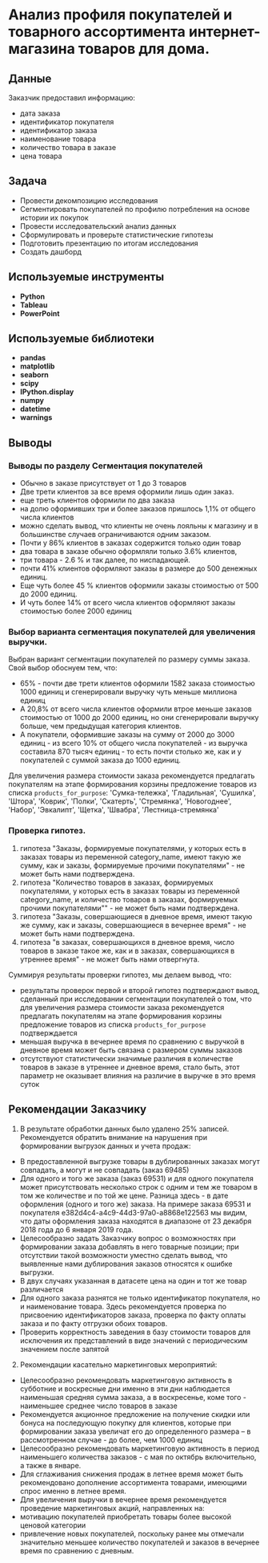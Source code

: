 # Анализ профиля покупателей и товарного ассортимента интернет-магазина товаров для дома.

## Данные
Заказчик предоставил информацию:
- дата заказа
- идентификатор покупателя
- идентификатор заказа
- наименование товара
- количество товара в заказе
- цена товара

## Задача 
- Провести декомпозицию исследования
- Сегментировать покупателей по профилю потребления на основе истории их покупок
- Провести исследовательский анализ данных
- Сформулировать и проверьте статистические гипотезы
- Подготовить презентацию по итогам исследования
- Создать дашборд 
 
## Используемые инструменты
- **Python**  
- **Tableau**
- **PowerPoint**
## Используемые библиотеки
- **pandas**
- **matplotlib**
- **seaborn**
- **scipy** 
- **IPython.display**
- **numpy** 
- **datetime** 
- **warnings** 


## Выводы
### Выводы по разделу Сегментация покупателей
- Обычно в заказе присутствует от 1 до 3 товаров
- Две трети клиентов за все время оформили лишь один заказ.
- еще треть клиентов оформили по два заказа
- на долю оформивших три и более заказов пришлось 1,1% от общего числа клиентов
- можно сделать вывод, что клиенты не очень лояльны к магазину и в большинстве случаев ограничиваются одним заказом. 
- Почти у 86% клиентов в заказах содержится только один товар
- два товара в заказе обычно оформляли только 3.6% клиентов,
- три товара - 2.6 % и так далее, по ниспадающей.
- почти 41% клиентов оформляют заказы в размере до 500 денежных единиц. 
- Еще чуть более 45 % клиентов оформили заказы стоимостью от 500 до 2000 единиц. 
- И чуть более 14% от всего числа клиентов оформляют заказы стоимостью более 2000 единиц


### Выбор варианта сегментация покупателей для увеличения выручки.

Выбран вариант сегментации покупателей по размеру суммы заказа. <br>
Свой выбор обоснуем тем, что:
- 65% - почти две трети клиентов оформили 1582 заказа стоимостью 1000 единиц и сгенерировали выручку чуть меньше миллиона единиц
- А 20,8% от всего числа клиентов оформили втрое меньше заказов стоимостью от 1000 до 2000 единиц, но они сгенерировали выручку больше, чем предыдущая категория клиентов.
- А покупатели, оформившие заказы на сумму от 2000 до 3000 единиц - из всего 10% от общего числа покупателей - из выручка составила 870 тысяч единиц - то есть почти столько же, как и у покупателей с суммой заказа до 1000 единиц.

Для увеличения размера стоимости заказа рекомендуется предлагать покупателям на этапе формирования корзины предложение товаров из списка `products_for_purpose`: 
 'Сумка-тележка',
 'Гладильная',
 'Сушилка',
 'Штора',
 'Коврик',
 'Полки',
 'Скатерть',
 'Стремянка',
 'Новогоднее',
 'Набор',
 'Эвкалипт',
 'Щетка',
 'Швабра',
 'Лестница-стремянка'



### Проверка гипотез.

1) гипотеза "Заказы, формируемые покупателями, у которых есть в заказах товары из переменной category_name, имеют такую же сумму, как и заказы, формируемые прочими покупателями" - не может быть нами подтверждена.   
2) гипотеза "Количество товаров в заказах, формируемых покупателями, у которых есть в заказах товары из переменной category_name, и количество товаров в заказах, формируемых прочими покупателями"" - не может быть нами подтверждена.    
3) гипотеза "Заказы, совершающиеся в дневное время, имеют такую же сумму, как и заказы, совершающиеся в вечернее время" - не может быть нами подтверждена.   
4) гипотеза "в заказах, совершающихся в дневное время, число товаров в заказе такое же, как и в заказах, совершающихся в утреннее время" - не может быть нами отвергнута.

Суммируя результаты проверки гипотез, мы делаем вывод, что:
- результаты проверок первой и второй гипотез подтверждают вывод, сделанный при исследовании сегментации покупателей о том, что для увеличения размера стоимости заказа рекомендуется предлагать покупателям на этапе формирования корзины предложение товаров из списка `products_for_purpose` подтверждается 
- меньшая выручка в вечернее время по сравнению с выручкой в дневное время может быть связана с размером суммы заказов
- отсутствуют статистически значимые различия в количестве товаров в заказе в утреннее и дневное время, стало быть, этот параметр не оказывает влияния на различие в выручке в это время суток


## Рекомендации Заказчику 
1) В результате обработки данных было удалено 25% записей. Рекомендуется обратить внимание на нарушения при формировании выгрузок данных и учета продаж:
-	В предоставленной выгрузке товары в дублированных заказах могут совпадать, а могут и не совпадать (заказ 69485)<br>
-	Для одного и того же заказа (заказ 69531) и для одного покупателя может присутствовать несколько строк с одним и тем же товаром в том же количестве и по той же цене. Разница здесь - в дате оформления (одного и того же) заказа. На примере заказа 69531 и покупателя e382d4c4-a4c9-44d3-97a0-a8868e122563 мы видим, что даты оформления заказа находятся в диапазоне от 23 декабря 2018 года до 6 января 2019 года.<br>
-	Целесообразно задать Заказчику вопрос о возможностях при формировании заказа добавлять в него товарные позиции; при отсутствии такой возможности уместно сделать вывод, что выявленные нами дублирования заказов относятся к ошибке выгрузки.<br>
-	В двух случаях указанная в датасете цена на один и тот же товар  различается <br>
-	Для одного заказа разнятся не только идентификатор покупателя, но и наименование товара. Здесь рекомендуется проверка по присвоению идентификаторов заказа, проверка по факту оплаты заказа и по факту отгрузки обоих товаров. <br>
-   Проверить корректность заведения в базу стоимости товаров для исключения их представлений в виде значений с периодическим значением после запятой

2) Рекомендации касательно маркетинговых мероприятий:
- Целесообразно рекомендовать маркетинговую активность в субботние и воскресные дни именно в эти дни наблюдается наименьшая средняя сумма заказа, а в воскресенье, коме того - наименьшее среднее число товаров в заказе
- Рекомендуется акционное предложение на получение скидки или бонуса на последующую покупку для клиентов, которые при формировании заказа увеличат его до определенного размера – в рассмотренном случае - до более, чем 1000 единиц 
- Целесообразно рекомендовать маркетинговую активность в период наименьшего количества заказов - с мая по октябрь включительно, а также в январе. 
- Для сглаживания снижения продаж в летнее время может быть рекомендовано дополнение ассортимента товарами, имеющими спрос именно в летнее время.
- Для увеличения выручки в вечернее время рекомендуется проведение маркетинговых акций, направленных на: 
 - мотивацию покупателей приобретать товары более высокой ценовой категории
 - привлечение новых покупателей, поскольку ранее мы отмечали значительно меньшее количество покупателей и заказов в вечернее время по сравнению с дневным.
